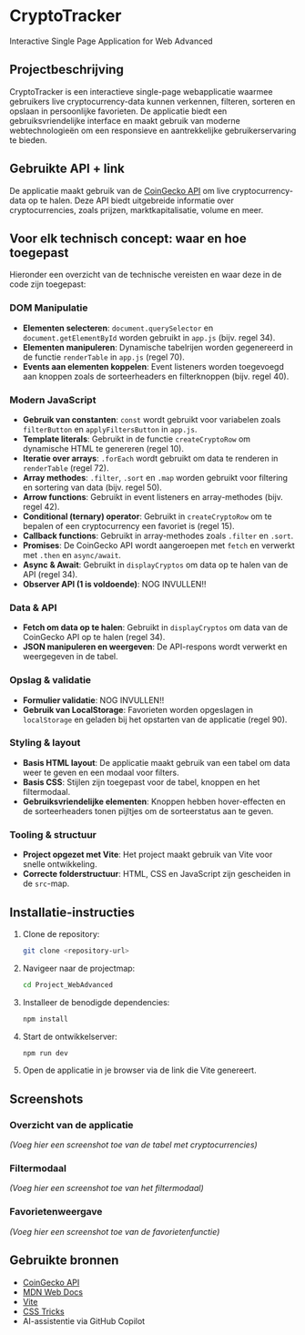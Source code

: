 # CryptoTracker
Interactive Single Page Application for Web Advanced

## Projectbeschrijving
CryptoTracker is een interactieve single-page webapplicatie waarmee gebruikers live cryptocurrency-data kunnen verkennen, filteren, sorteren en opslaan in persoonlijke favorieten. De applicatie biedt een gebruiksvriendelijke interface en maakt gebruik van moderne webtechnologieën om een responsieve en aantrekkelijke gebruikerservaring te bieden.

## Gebruikte API + link
De applicatie maakt gebruik van de [CoinGecko API](https://www.coingecko.com/en/api) om live cryptocurrency-data op te halen. Deze API biedt uitgebreide informatie over cryptocurrencies, zoals prijzen, marktkapitalisatie, volume en meer.

## Voor elk technisch concept: waar en hoe toegepast
Hieronder een overzicht van de technische vereisten en waar deze in de code zijn toegepast:

### DOM Manipulatie
- **Elementen selecteren**: `document.querySelector` en `document.getElementById` worden gebruikt in `app.js` (bijv. regel 34).
- **Elementen manipuleren**: Dynamische tabelrijen worden gegenereerd in de functie `renderTable` in `app.js` (regel 70).
- **Events aan elementen koppelen**: Event listeners worden toegevoegd aan knoppen zoals de sorteerheaders en filterknoppen (bijv. regel 40).

### Modern JavaScript
- **Gebruik van constanten**: `const` wordt gebruikt voor variabelen zoals `filterButton` en `applyFiltersButton` in `app.js`.
- **Template literals**: Gebruikt in de functie `createCryptoRow` om dynamische HTML te genereren (regel 10).
- **Iteratie over arrays**: `.forEach` wordt gebruikt om data te renderen in `renderTable` (regel 72).
- **Array methodes**: `.filter`, `.sort` en `.map` worden gebruikt voor filtering en sortering van data (bijv. regel 50).
- **Arrow functions**: Gebruikt in event listeners en array-methodes (bijv. regel 42).
- **Conditional (ternary) operator**: Gebruikt in `createCryptoRow` om te bepalen of een cryptocurrency een favoriet is (regel 15).
- **Callback functions**: Gebruikt in array-methodes zoals `.filter` en `.sort`.
- **Promises**: De CoinGecko API wordt aangeroepen met `fetch` en verwerkt met `.then` en `async/await`.
- **Async & Await**: Gebruikt in `displayCryptos` om data op te halen van de API (regel 34).
- **Observer API (1 is voldoende)**: NOG INVULLEN!!

### Data & API
- **Fetch om data op te halen**: Gebruikt in `displayCryptos` om data van de CoinGecko API op te halen (regel 34).
- **JSON manipuleren en weergeven**: De API-respons wordt verwerkt en weergegeven in de tabel.

### Opslag & validatie
- **Formulier validatie**: NOG INVULLEN!!
- **Gebruik van LocalStorage**: Favorieten worden opgeslagen in `localStorage` en geladen bij het opstarten van de applicatie (regel 90).

### Styling & layout
- **Basis HTML layout**: De applicatie maakt gebruik van een tabel om data weer te geven en een modaal voor filters.
- **Basis CSS**: Stijlen zijn toegepast voor de tabel, knoppen en het filtermodaal.
- **Gebruiksvriendelijke elementen**: Knoppen hebben hover-effecten en de sorteerheaders tonen pijltjes om de sorteerstatus aan te geven.

### Tooling & structuur
- **Project opgezet met Vite**: Het project maakt gebruik van Vite voor snelle ontwikkeling.
- **Correcte folderstructuur**: HTML, CSS en JavaScript zijn gescheiden in de `src`-map.

## Installatie-instructies
1. Clone de repository:
   ```bash
   git clone <repository-url>
   ```
2. Navigeer naar de projectmap:
   ```bash
   cd Project_WebAdvanced
   ```
3. Installeer de benodigde dependencies:
   ```bash
   npm install
   ```
4. Start de ontwikkelserver:
   ```bash
   npm run dev
   ```
5. Open de applicatie in je browser via de link die Vite genereert.

## Screenshots
### Overzicht van de applicatie
*(Voeg hier een screenshot toe van de tabel met cryptocurrencies)*

### Filtermodaal
*(Voeg hier een screenshot toe van het filtermodaal)*

### Favorietenweergave
*(Voeg hier een screenshot toe van de favorietenfunctie)*

## Gebruikte bronnen
- [CoinGecko API](https://www.coingecko.com/en/api)
- [MDN Web Docs](https://developer.mozilla.org/)
- [Vite](https://vitejs.dev/)
- [CSS Tricks](https://css-tricks.com/)
- AI-assistentie via GitHub Copilot

